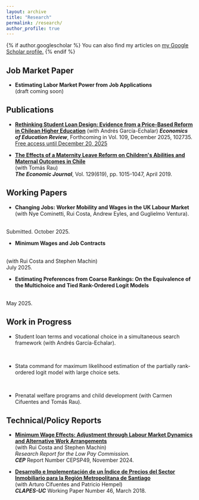 ```yaml
---
layout: archive
title: "Research"
permalink: /research/
author_profile: true
---
```


{% if author.googlescholar %}
  You can also find my articles on <u><a href="{{author.googlescholar}}">my Google Scholar profile</a>.</u>
{% endif %}

## Job Market Paper

- **Estimating Labor Market Power from Job Applications** <br> (draft coming soon) <br>

## Publications

- **[Rethinking Student Loan Design: Evidence from a Price-Based Reform in Chilean Higher Education](https://doi.org/10.1016/j.econedurev.2025.102735)** (with Andrés García-Echalar)
***Economics of Education Review***, Forthcoming in Vol. 109, December 2025, 102735.
[Free access until December 20, 2025](https://authors.elsevier.com/c/1m1Y7~1QCCId1)

- **[The Effects of a Maternity Leave Reform on Children's Abilities and Maternal Outcomes in Chile](https://doi.org/10.1111/ecoj.12586)**     
(with Tomás Rau)  
***The Economic Journal***, Vol. 129(619), pp. 1015-1047, April 2019.   

## Working Papers

- **Changing Jobs: Worker Mobility and Wages in the UK Labour Market** <br>
(with Nye Cominetti, Rui Costa, Andrew Eyles, and Guglielmo Ventura).
<br>
Submitted. October 2025.
<br>

- **Minimum Wages and Job Contracts**
<br>
(with Rui Costa and Stephen Machin)
<br>
July 2025.
<br>

- **Estimating Preferences from Coarse Rankings: On the Equivalence of the Multichoice and Tied Rank-Ordered Logit Models**
<br>
May 2025.

## Work in Progress

- Student loan terms and vocational choice in a simultaneous search framework
(with Andrés García-Echalar).
<br>

- Stata command for maximum likelihood estimation of the partially rank-ordered logit model with large choice sets.
<br>

- Prenatal welfare programs and child development
(with Carmen Cifuentes and Tomás Rau).

## Technical/Policy Reports

- **[Minimum Wage Effects: Adjustment through Labour Market Dynamics and Alternative Work Arrangements](https://cep.lse.ac.uk/_NEW/PUBLICATIONS/abstract.asp?index=11348)**
<br> (with Rui Costa and Stephen Machin) <br> *Research Report for the Low Pay Commission.* <br> ***CEP*** Report Number CEPSP49, November 2024.

- **[Desarrollo e Implementación de un Índice de Precios del Sector Inmobiliario para la Región Metropolitana de Santiago](https://s3.us-east-2.amazonaws.com/assets.clapesuc.cl/media_post_5675_0c1d9d5c25.pdf)**
<br> (with Arturo Cifuentes and Patricio Hempel) <br> ***CLAPES-UC*** Working Paper Number 46, March 2018.

